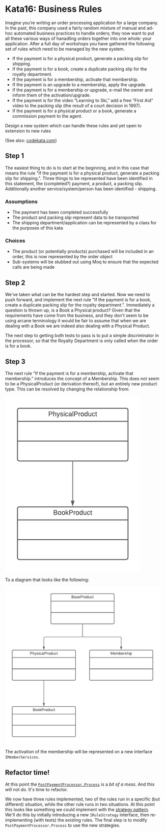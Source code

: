 # Kata16: Business Rules

Imagine you’re writing an order processing application for a large company. In the past, this company used a fairly random mixture of manual and ad-hoc automated business practices to handle orders; they now want to put all these various ways of hanadling orders together into one whole: your application. After a full day of workshops you have gathered the following set of rules which need to be managed by the new system.

* If the payment is for a physical product, generate a packing slip for shipping.
* If the payment is for a book, create a duplicate packing slip for the royalty department.
* If the payment is for a membership, activate that membership.
* If the payment is an upgrade to a membership, apply the upgrade.
* If the payment is for a membership or upgrade, e-mail the owner and inform them of the activation/upgrade.
* If the payment is for the video “Learning to Ski,” add a free “First Aid” video to the packing slip (the result of a court decision in 1997).
* If the payment is for a physical product or a book, generate a commission payment to the agent.

Design a new system which can handle these rules and yet open to extension to new rules

(See also: [codekata.com](http://codekata.com/kata/kata16-business-rules/))

## Step 1

The easiest thing to do is to start at the beginning, and in this case that means the rule "If the payment is for a physical product, generate a packing slip for shipping.". Three things to be represented have been identified in this statement, the (completed?) payment, a product, a packing slip. Additionally another service/system/person has been identified - shipping.

### Assumptions

* The payment has been completed successfully
* The product and packing slip represent data to be transported
* The shipping department/application can be represented by a class for the purposes of this kata

### Choices

* The product (or potentially products) purchased will be included in an order, this is now represented by the order object
* Sub-systems will be stubbed out using Moq to ensure that the expected calls are being made

## Step 2

We've taken what can be the hardest step and started. Now we need to push forward, and implement the next rule "If the payment is for a book, create a duplicate packing slip for the royalty department.". Immediately a question is thrown up, is a Book a Physical product? Given that the requirements have come from the business, and they don't seem to be using arcane terminology it would be fair to assume that when we are dealing with a Book we are indeed also dealing with a Physical Product.

The next step to getting both tests to pass is to put a simple discriminator in the processor, so that the Royalty Department is only called when the order is for a book.

## Step 3

The next rule "If the payment is for a membership, activate that membership." introduces the concept of a Membership. This does not seem to be a PhysicalProduct (or derivation thereof), but an entirely new product type. This can be resolved by changing the relationship from:

![Product class relationship](/media/product-model-1.png)

To a diagram that looks like the following:

![New product class relationship](/media/product-model-2.png)

The activation of the membership will be represented on a new interface `IMemberServices`.

## Refactor time!

At this point the [`PostPaymentProcessor.Process`](https://github.com/steve-codemunkies/business-rules/blob/c784a9ad8be6371b25bf8234efba489b4ad51519/src/BusinessRules/PostPaymentProcessor.cs#L19-L35) is a _bit of a mess_. And this will not do. It's time to refactor.

We now have three rules implemented, two of the rules run in a specific (but different) situation, while the other rule runs in two situations. At this point this looks like something we could implement with the [strategy pattern](https://www.oodesign.com/strategy-pattern.html). We'll do this by initially introducing a new `IRuleStrategy` interface, then re-implementing (with tests) the existing rules. The final step is to modify `PostPaymentProcessor.Process` to use the new strategies.